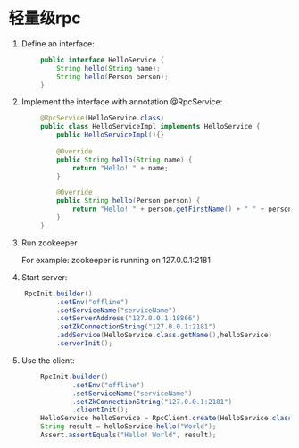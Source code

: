 # 轻量级rpc
1. Define an interface:

```java
		public interface HelloService { 
			String hello(String name); 
			String hello(Person person);
		}
```

2. Implement the interface with annotation @RpcService:

```java
		@RpcService(HelloService.class)
		public class HelloServiceImpl implements HelloService {
			public HelloServiceImpl(){}
			
			@Override
			public String hello(String name) {
				return "Hello! " + name;
			}

			@Override
			public String hello(Person person) {
				return "Hello! " + person.getFirstName() + " " + person.getLastName();
			}
		}
```

3. Run zookeeper

   For example: zookeeper is running on 127.0.0.1:2181

4. Start server:

```java
    RpcInit.builder()
            .setEnv("offline")
            .setServiceName("serviceName")
            .setServerAddress("127.0.0.1:18866")
            .setZkConnectionString("127.0.0.1:2181")
            .addService(HelloService.class.getName(),helloService)
            .serverInit();
```


5. Use the client:
 
```java
        RpcInit.builder()
                .setEnv("offline")
                .setServiceName("serviceName")
                .setZkConnectionString("127.0.0.1:2181")
                .clientInit();
        HelloService helloService = RpcClient.create(HelloService.class);
        String result = helloService.hello("World");
        Assert.assertEquals("Hello! World", result);
```

